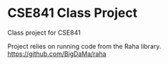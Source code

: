 # CSE841 Class Project
Class project for CSE841

Project relies on running code from the Raha library. 
https://github.com/BigDaMa/raha
